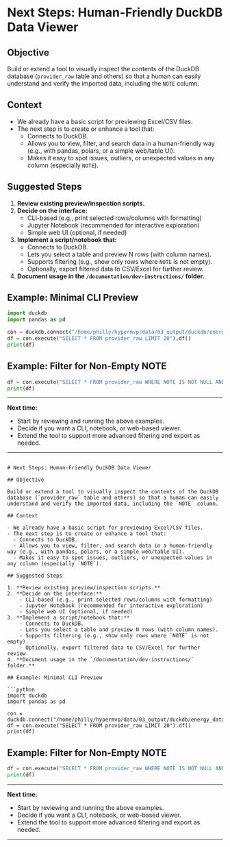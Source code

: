 # Next Steps: Human-Friendly DuckDB Data Viewer

## Objective

Build or extend a tool to visually inspect the contents of the DuckDB database (`provider_raw` table and others) so that a human can easily understand and verify the imported data, including the `NOTE` column.

## Context

- We already have a basic script for previewing Excel/CSV files.
- The next step is to create or enhance a tool that:
  - Connects to DuckDB.
  - Allows you to view, filter, and search data in a human-friendly way (e.g., with pandas, polars, or a simple web/table UI).
  - Makes it easy to spot issues, outliers, or unexpected values in any column (especially `NOTE`).

## Suggested Steps

1. **Review existing preview/inspection scripts.**
2. **Decide on the interface:**
    - CLI-based (e.g., print selected rows/columns with formatting)
    - Jupyter Notebook (recommended for interactive exploration)
    - Simple web UI (optional, if needed)
3. **Implement a script/notebook that:**
    - Connects to DuckDB.
    - Lets you select a table and preview N rows (with column names).
    - Supports filtering (e.g., show only rows where `NOTE` is not empty).
    - Optionally, export filtered data to CSV/Excel for further review.
4. **Document usage in the `/documentation/dev-instructions/` folder.**

## Example: Minimal CLI Preview

```python
import duckdb
import pandas as pd

con = duckdb.connect("/home/philly/hypermvp/data/03_output/duckdb/energy_data.duckdb")
df = con.execute("SELECT * FROM provider_raw LIMIT 20").df()
print(df)
```

## Example: Filter for Non-Empty NOTE

```python
df = con.execute("SELECT * FROM provider_raw WHERE NOTE IS NOT NULL AND TRIM(NOTE) != '' LIMIT 20").df()
print(df)
```

---

**Next time:**  
- Start by reviewing and running the above examples.
- Decide if you want a CLI, notebook, or web-based viewer.
- Extend the tool to support more advanced filtering and export as needed.

---
```// filepath: /home/philly/hypermvp/documentation/dev-instructions/next_steps_viewer.md

# Next Steps: Human-Friendly DuckDB Data Viewer

## Objective

Build or extend a tool to visually inspect the contents of the DuckDB database (`provider_raw` table and others) so that a human can easily understand and verify the imported data, including the `NOTE` column.

## Context

- We already have a basic script for previewing Excel/CSV files.
- The next step is to create or enhance a tool that:
  - Connects to DuckDB.
  - Allows you to view, filter, and search data in a human-friendly way (e.g., with pandas, polars, or a simple web/table UI).
  - Makes it easy to spot issues, outliers, or unexpected values in any column (especially `NOTE`).

## Suggested Steps

1. **Review existing preview/inspection scripts.**
2. **Decide on the interface:**
    - CLI-based (e.g., print selected rows/columns with formatting)
    - Jupyter Notebook (recommended for interactive exploration)
    - Simple web UI (optional, if needed)
3. **Implement a script/notebook that:**
    - Connects to DuckDB.
    - Lets you select a table and preview N rows (with column names).
    - Supports filtering (e.g., show only rows where `NOTE` is not empty).
    - Optionally, export filtered data to CSV/Excel for further review.
4. **Document usage in the `/documentation/dev-instructions/` folder.**

## Example: Minimal CLI Preview

```python
import duckdb
import pandas as pd

con = duckdb.connect("/home/philly/hypermvp/data/03_output/duckdb/energy_data.duckdb")
df = con.execute("SELECT * FROM provider_raw LIMIT 20").df()
print(df)
```

## Example: Filter for Non-Empty NOTE

```python
df = con.execute("SELECT * FROM provider_raw WHERE NOTE IS NOT NULL AND TRIM(NOTE) != '' LIMIT 20").df()
print(df)
```

---

**Next time:**  
- Start by reviewing and running the above examples.
- Decide if you want a CLI, notebook, or web-based viewer.
- Extend the tool to support more advanced filtering and export as needed.

---